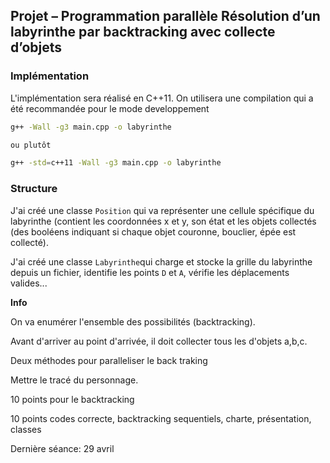 ## Projet – Programmation parallèle Résolution d’un labyrinthe par backtracking avec collecte d’objets



### Implémentation 

L'implémentation sera réalisé en C++11. On utilisera une compilation qui a été recommandée pour le mode developpement

```bash
g++ -Wall -g3 main.cpp -o labyrinthe

ou plutôt

g++ -std=c++11 -Wall -g3 main.cpp -o labyrinthe
```



### Structure

J'ai créé une classe `Position` qui va représenter une cellule spécifique du labyrinthe (contient les coordonnées x et y, son état et les objets collectés (des booléens indiquant si chaque objet couronne, bouclier, épée est collecté).

J'ai créé une classe `Labyrinthe`qui charge et stocke la grille du labyrinthe depuis un fichier, identifie les points `D`  et `A`, vérifie les déplacements valides...

















**Info**

On va enumérer l'ensemble des possibilités (backtracking).

Avant d'arriver au point d'arrivée, il doit collecter tous les d'objets a,b,c.

Deux méthodes pour paralleliser le back traking

Mettre le tracé du personnage.

10 points pour le backtracking 

10 points codes correcte, backtracking sequentiels, charte, présentation, classes

Dernière séance: 29 avril 









